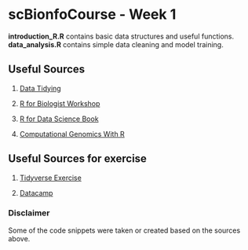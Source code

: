 # scBionfoCourse - Week 1

**introduction_R.R** contains basic data structures and useful functions.
**data_analysis.R** contains simple data cleaning and model training.

## Useful Sources 

1. [Data Tidying](https://garrettgman.github.io/tidying/#:~:text=spread()%20returns%20a%20copy,names%20of%20the%20new%20columns.)

2. [R for Biologist Workshop](https://www.bigbioinformatics.org/r-for-biologists)

3. [R for Data Science Book](https://r4ds.had.co.nz/)

4. [Computational Genomics With R](https://compgenomr.github.io/book/)

## Useful Sources for exercise

1. [Tidyverse Exercise](https://github.com/bigbioinformatics/r-for-biologists/blob/main/Module%20%235%20-%20The%20Tidyverse/tidyverse_practice_problems.R)

2. [Datacamp](www.datacamp.com)

### Disclaimer

Some of the code snippets were taken or created based on the sources above.